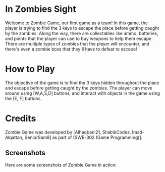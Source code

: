 # In Zombies Sight

Welcome to Zombie Game, our first game as a team! In this game, the player is trying to find the 3 keys to escape the place before getting caught by the zombies. Along the way, there are collectables like ammo, batteries, and points that the player can use to buy weapons to help them escape. There are multiple types of zombies that the player will encounter, and there's even a zombie boss that they'll have to defeat to escape!


# How to Play


The objective of the game is to find the 3 keys hidden throughout the place and escape before getting caught by the zombies. The player can move around using [W,A,S,D] buttons, and interact with objects in the game using the [E, F] buttons. 


# Credits
Zombie Game was developed by [Alhaqbani21, ShabibCodes, Imad-Alqattan, SeniorSam9] as part of [SWE-302 (Game Programming)].

## Screenshots

Here are some screenshots of Zombie Game in action:





